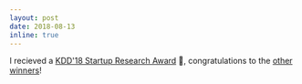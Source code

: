 ```yaml
---
layout: post
date: 2018-08-13
inline: true
---
```

I recieved a [KDD'18 Startup Research Award](https://astound.ai/enterprise-ai/astound-recognized-as-most-promising-technology-by-kdd-with-startup-research-award/) :tada:, congratulations to the [other winners](https://www.kdd.org/kdd2018/news/view/announcing-the-kdd-2018-startup-research-award-winners)!
